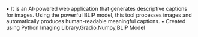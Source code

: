 • It is an AI-powered web application that generates descriptive captions for images.
Using the powerful BLIP model, this tool processes images and automatically produces human-readable meaningful captions.
• Created using Python Imaging Library,Gradio,Numpy,BLIP Model
